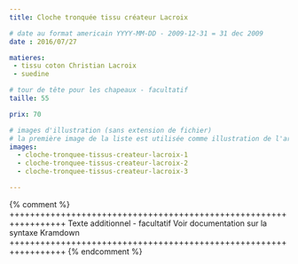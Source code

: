 ```yaml
---
title: Cloche tronquée tissu créateur Lacroix

# date au format americain YYYY-MM-DD - 2009-12-31 = 31 dec 2009
date : 2016/07/27

matieres:
 - tissu coton Christian Lacroix
 - suedine

# tour de tête pour les chapeaux - facultatif
taille: 55

prix: 70

# images d'illustration (sans extension de fichier)
# la première image de la liste est utilisée comme illustration de l'article dans les pages de listing.
images:
  - cloche-tronquee-tissus-createur-lacroix-1
  - cloche-tronquee-tissus-createur-lacroix-2
  - cloche-tronquee-tissus-createur-lacroix-3

---
```

{% comment %} +++++++++++++++++++++++++++++++++++++++++++++++++++++++++++++++++
              Texte additionnel - facultatif
              Voir documentation sur la syntaxe Kramdown
+++++++++++++++++++++++++++++++++++++++++++++++++++++++++++++++++ {% endcomment %}
